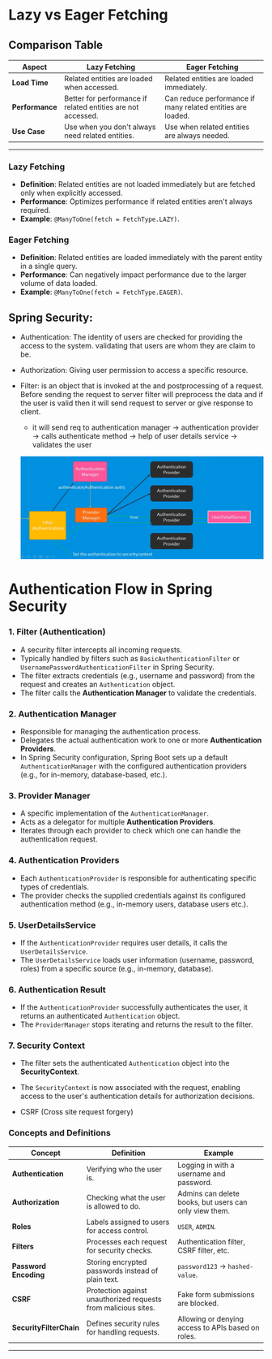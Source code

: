 # Lazy vs Eager Fetching

## Comparison Table

| **Aspect**             | **Lazy Fetching**                               | **Eager Fetching**                              |
|------------------------|-------------------------------------------------|-------------------------------------------------|
| **Load Time**          | Related entities are loaded when accessed.      | Related entities are loaded immediately.        |
| **Performance**        | Better for performance if related entities are not accessed. | Can reduce performance if many related entities are loaded. |
| **Use Case**           | Use when you don't always need related entities. | Use when related entities are always needed.    |

---

### **Lazy Fetching**
- **Definition**: Related entities are not loaded immediately but are fetched only when explicitly accessed.
- **Performance**: Optimizes performance if related entities aren't always required.
- **Example**: `@ManyToOne(fetch = FetchType.LAZY)`.

### **Eager Fetching**
- **Definition**: Related entities are loaded immediately with the parent entity in a single query.
- **Performance**: Can negatively impact performance due to the larger volume of data loaded.
- **Example**: `@ManyToOne(fetch = FetchType.EAGER)`.

## Spring Security:

- Authentication: The identity of users are checked for providing the access to the system. validating that users are whom they are claim to be.

- Authorization: Giving user permission to access a specific resource.

- Filter: is an object that is invoked at the   and postprocessing of a request. Before sending the request to server filter will preprocess the data and if the user is valid then it will send request to server or give response to client.
    - it will send req to authentication manager -> authentication provider -> calls authenticate method -> help of user details service -> validates the user

    ![alt text]({A93F7FE1-A41F-481A-9994-72A11A045A44}.png)

# Authentication Flow in Spring Security

### 1. **Filter (Authentication)**
- A security filter intercepts all incoming requests.
- Typically handled by filters such as `BasicAuthenticationFilter` or `UsernamePasswordAuthenticationFilter` in Spring Security.
- The filter extracts credentials (e.g., username and password) from the request and creates an `Authentication` object.
- The filter calls the **Authentication Manager** to validate the credentials.

### 2. **Authentication Manager**
- Responsible for managing the authentication process.
- Delegates the actual authentication work to one or more **Authentication Providers**.
- In Spring Security configuration, Spring Boot sets up a default `AuthenticationManager` with the configured authentication providers (e.g., for in-memory, database-based, etc.).

### 3. **Provider Manager**
- A specific implementation of the `AuthenticationManager`.
- Acts as a delegator for multiple **Authentication Providers**.
- Iterates through each provider to check which one can handle the authentication request.

### 4. **Authentication Providers**
- Each `AuthenticationProvider` is responsible for authenticating specific types of credentials.
- The provider checks the supplied credentials against its configured authentication method (e.g., in-memory users, database users etc.).

### 5. **UserDetailsService**
- If the `AuthenticationProvider` requires user details, it calls the `UserDetailsService`.
- The `UserDetailsService` loads user information (username, password, roles) from a specific source (e.g., in-memory, database).

### 6. **Authentication Result**
- If the `AuthenticationProvider` successfully authenticates the user, it returns an authenticated `Authentication` object.
- The `ProviderManager` stops iterating and returns the result to the filter.

### 7. **Security Context**
- The filter sets the authenticated `Authentication` object into the **SecurityContext**.
- The `SecurityContext` is now associated with the request, enabling access to the user's authentication details for authorization decisions.

- CSRF (Cross site request forgery)

### **Concepts and Definitions**

| **Concept**           | **Definition**                                                    | **Example**                                                  |
|-----------------------|------------------------------------------------------------------|------------------------------------------------------------|
| **Authentication**    | Verifying who the user is.                                       | Logging in with a username and password.                   |
| **Authorization**     | Checking what the user is allowed to do.                        | Admins can delete books, but users can only view them.      |
| **Roles**             | Labels assigned to users for access control.                    | `USER`, `ADMIN`.                                            |
| **Filters**           | Processes each request for security checks.                     | Authentication filter, CSRF filter, etc.                   |
| **Password Encoding** | Storing encrypted passwords instead of plain text.              | `password123` → `hashed-value`.                            |
| **CSRF**              | Protection against unauthorized requests from malicious sites.  | Fake form submissions are blocked.                         |
| **SecurityFilterChain** | Defines security rules for handling requests.                  | Allowing or denying access to APIs based on roles.          |

---